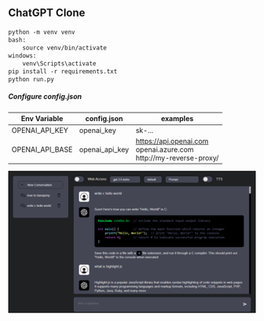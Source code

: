 ## ChatGPT Clone  

```
python -m venv venv  
bash:  
    source venv/bin/activate  
windows:  
    venv\Scripts\activate  
pip install -r requirements.txt  
python run.py  
```

##### Configure config.json  

| Env Variable    | config.json    | examples                                           |
|-----------------|----------------|----------------------------------------------------|
| OPENAI_API_KEY  | openai_key     | sk-...                                             
| OPENAI_API_BASE | openai_api_key | https://api.openai.com <br> openai.azure.com <br> http://my-reverse-proxy/  

<img src="preview.png" width="1000" height="auto"/>  
